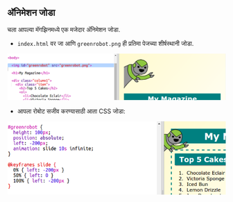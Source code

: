 ## अ‍ॅनिमेशन जोडा

चला आपल्या मॅगझिनमध्ये एक मजेदार अ‍ॅनिमेशन जोडा.

+ `index.html` वर जा आणि `greenrobot.png` ही प्रतिमा पेजच्या शीर्षस्थानी जोडा.

![screenshot](images/magazine-animation-image.png)

+ आपला रोबोट सजीव करण्यासाठी आता CSS जोडा:

![screenshot](images/magazine-animation-css.png)